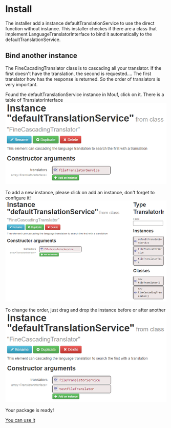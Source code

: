 Install
=======

The installer add a instance defaultTranslationService to use the direct function without instance. This installer checkes if there are a class that implement LanguageTranslatorInterface to bind it automatically to the defaultTranslationService.

Bind another instance
---------------------

The FineCacadingTranslator class is to cascading all your translator. If the first doesn't have the translation, the second is requested....
The first translator how has the response is returned. So the order of translators is very important.

Found the defaultTranslationService instance in Mouf, click on it.
There is a table of TranslatorInterface
![Fine default instance screenshot](images/01_default_instance.png)

To add a new instance, please click on add an instance, don't forget to configure it!
![Fine add instance screenshot](images/02_add_instance.png)

To change the order, just drag and drop the instance before or after another
![Fine instance order screenshot](images/03_instance_order.png)

Your package is ready!

[You can use it](using.md)
